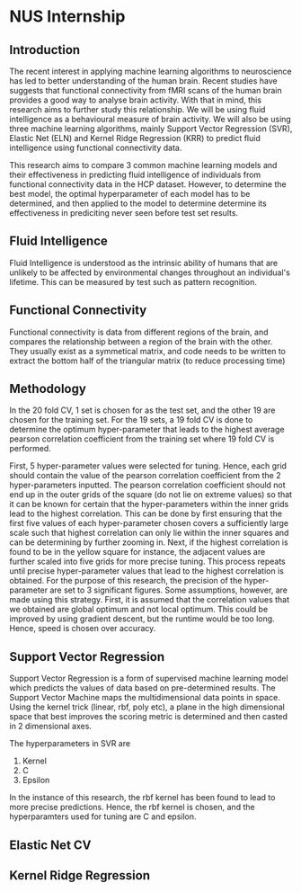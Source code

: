 # NUS Internship

Introduction
------------
The recent interest in applying machine learning algorithms to neuroscience has led to better understanding of the human brain. Recent studies have suggests that functional connectivity from fMRI scans of the human brain provides a good way to analyse brain activity. With that in mind, this research aims to further study this relationship. We will be using fluid intelligence as a behavioural measure of brain activity. We will also be using three machine learning algorithms, mainly Support Vector Regression (SVR), Elastic Net (ELN) and Kernel Ridge Regression (KRR) to predict fluid intelligence using functional connectivity data. 

This research aims to compare 3 common machine learning models and their effectiveness in predicting fluid intelligence of individuals from functional connectivity data in the HCP dataset. However, to determine the best model, the optimal hyperparameter of each model has to be determined, and then applied to the model to determine determine its effectiveness in prediciting never seen before test set results. 

Fluid Intelligence
------------------
Fluid Intelligence is understood as the intrinsic ability of humans that are unlikely to be affected by environmental changes throughout an individual's lifetime. This can be measured by test such as pattern recognition. 

Functional Connectivity
------------------------
Functional connectivity is data from different regions of the brain, and compares the relationship between a region of the brain with the other. They usually exist as a symmetical matrix, and code needs to be written to extract the bottom half of the triangular matrix (to reduce processing time)

Methodology
------------
In the 20 fold CV, 1 set is chosen for as the test set, and the other 19 are chosen for the training set. For the 19 sets, a 19 fold CV is done to determine the optimum hyper-parameter that leads to the highest average pearson correlation coefficient from the training set where 19 fold CV is performed. 

First, 5 hyper-parameter values were selected for tuning. Hence, each grid should contain the value of the pearson correlation coefficient from the 2 hyper-parameters inputted. The pearson correlation coefficient should not end up in the outer grids of the square (do not lie on extreme values) so that it can be known for certain that the hyper-parameters within the inner grids lead to the highest correlation. This can be done by first ensuring that the first five values of each hyper-parameter chosen covers a sufficiently large scale such that highest correlation can only lie within the inner squares and can be determining by further zooming in. 
Next, if the highest correlation is found to be in the yellow square for instance, the adjacent values are further scaled into five grids for more precise tuning. This process repeats until precise hyper-parameter values that lead to the highest correlation is obtained. 
For the purpose of this research, the precision of the hyper-parameter are set to 3 significant figures. 
Some assumptions, however, are made using this strategy. First, it is assumed that the correlation values that we obtained are global optimum and not local optimum. This could be improved by using gradient descent, but the runtime would be too long. Hence, speed is chosen over accuracy. 

Support Vector Regression
----------------------
Support Vector Regression is a form of supervised machine learning model which predicts the values of data based on pre-determined results. The Support Vector Machine maps the multidimensional data points in space. Using the kernel trick (linear, rbf, poly etc), a plane in the high dimensional space that best improves the scoring metric is determined and then casted in 2 dimensional axes.

The hyperparameters in SVR are 
1. Kernel
2. C
3. Epsilon

In the instance of this research, the rbf kernel has been found to lead to more precise predictions. Hence, the rbf kernel is chosen, and the hyperparamters used for tuning are C and epsilon. 


Elastic Net CV
----------------------


Kernel Ridge Regression
----------------------


